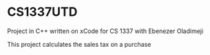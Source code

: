 # CS1337UTD
Project in C++ written on xCode for CS 1337 with Ebenezer Oladimeji

This project calculates the sales tax on a purchase
